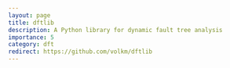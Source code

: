 ```yaml
---
layout: page
title: dftlib
description: A Python library for dynamic fault tree analysis
importance: 5
category: dft
redirect: https://github.com/volkm/dftlib
---
```

